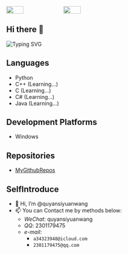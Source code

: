<div style="display: flex;">
  <img style="width: 30%;" src="https://github-readme-stats.vercel.app/api?username=quyansiyuanwang&show_icons=true" />

  <img style="width: 30%;" src="https://streak-stats.demolab.com/?user=quyansiyuanwang" />
</div>

## Hi there 👋

![Typing SVG](https://readme-typing-svg.demolab.com/?lines=Welcome+to+my+GitHub+profile!;Explore+my+projects;lets+free+to+code❤)

## Languages

- Python
- C++ (Learning...)
- C (Learning...)
- C# (Learning...)
- Java (Learning...)

## Development Platforms

- Windows

## Repositories

- [MyGithubRepos](https://github.com/quyansiyuanwang)

## SelfIntroduce

- 👋 Hi, I’m @quyansiyuanwang
- 📫 You can Contact me by methods below:
  - _WeChat_: quyansiyuanwang
  - _QQ_: 2301179475
  - _e-mail_:
    - `a34323948@icloud.com`
    - `2301179475@qq.com`
